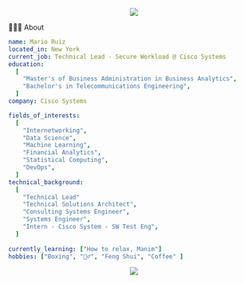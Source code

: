 <p align="center">
  <img src="https://capsule-render.vercel.app/api?section=header&animation=fadeIn&type=waving&color=gradient&height=200"/>
</p>

👨🏻‍💻  About
```yaml
name: Mario Ruiz
located_in: New York
current_job: Technical Lead - Secure Workload @ Cisco Systems
education:
  [
    "Master's of Business Administration in Business Analytics",
    "Bachelor's in Telecommunications Engineering",
  ]
company: Cisco Systems

fields_of_interests:
  [
    "Internetworking",
    "Data Science",
    "Machine Learning",
    "Financial Analytics",
    "Statistical Computing",
    "DevOps",
  ]
technical_background:
  [
    "Technical Lead"
    "Technical Solutions Architect",
    "Consulting Systems Engineer",
    "Systems Engineer",
    "Intern - Cisco System - SW Test Eng",
  ]
  
currently_learning: ["How to relax, Manim"]
hobbies: ["Boxing", "🏋️‍♂️", "Feng Shui", "Coffee" ]
```
<p align="center">
  <img src="https://capsule-render.vercel.app/api?section=footer&animation=fadeIn&type=waving&color=gradient&height=100"/>
</p>
